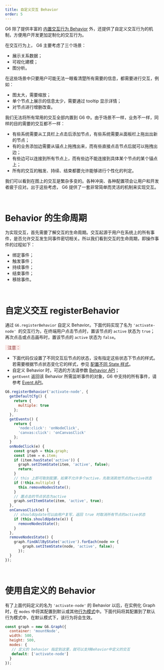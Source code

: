 ```yaml
---
title: 自定义交互 Behavior
order: 5
---
```


G6 除了提供丰富的 [内置交互行为 Behavior](https://www.yuque.com/antv/g6/default-behavior) 外，还提供了自定义交互行为的机制，方便用户开发更加定制化的交互行为。

在交互行为上， G6 主要考虑了三个场景：

- 展示关系数据；
- 可视化建模；
- 图分析。

在这些场景中只要用户可能无法一眼看清楚所有需要的信息，都需要进行交互，例如：

- 图太大，需要缩放；
- 单个节点上展示的信息太少，需要通过 tooltip 显示详情；
- 对节点进行增删改查。

我们无法将所有常用的交互全部内置到 G6 中。由于场景不一样，业务不一样，同样的目的需要的交互都不一样：

- 有些系统需要从工具栏上点击后添加节点，有些系统需要从面板栏上拖出出新的节点；
- 有的业务添加边需要从锚点上拖拽出来，而有些直接点击节点后就可以拖拽出边；
- 有些边可以连接到所有节点上，而有些边不能连接到具体某个节点的某个锚点上；
- 所有的交互的触发、持续、结束都要允许能够进行个性化的判定。

我们可以看到在图上的交互是繁杂多变的。各种冲突、各种配置项会让用户和开发者疲于应对。出于这些考虑， G6 提供了一套非常简单而灵活的机制来实现交互。

<a name="J98hx"></a>
<br />
# Behavior 的生命周期
为实现交互，首先需要了解交互的生命周期。交互起源于用户在系统上的所有事件，是否允许交互发生同事件密切相关。所以我们看到交互的生命周期，即操作事件的过程如下：

- 绑定事件；
- 触发事件；
- 持续事件；
- 结束事件；
- 移除事件。

<a name="uacgt"></a>
<br />
# 自定义交互 registerBehavior
通过 `G6.registerBehavior` 自定义 Behavior。下面代码实现了名为 `'activate-node' `的交互行为，在终端用户点击节点时，置该节点的 `active` 状态为 `true`；再次点击或点击画布时，置该节点的 `active` 状态为 `false`。

<span style="background-color: rgb(251, 233, 231); color: rgb(139, 53, 56)"> &nbsp;&nbsp;注意：</span>

- 下面代码仅设置了不同交互后节点的状态，没有指定这些状态下节点的样式。若需要根据节点状态变化它的样式，参见 [配置不同 State 样式](https://www.yuque.com/antv/g6/fqnn9w#I23fx)。
- 自定义 Behavior 时，可选的方法请参数 [Behavior API](https://www.yuque.com/antv/g6/behavior-api)；
- `getEvent` 返回该 Behavior 所需监听事件的对象，G6 中支持的所有事件，请参考 [Event API](https://www.yuque.com/antv/g6/event-api)。
```javascript
G6.registerBehavior('activate-node', {
  getDefaultCfg() {
    return {
      multiple: true
    };
  },
  getEvents() {
    return {
      'node:click': 'onNodeClick',
      'canvas:click': 'onCanvasClick'
    };
  }
  onNodeClick(e) {
    const graph = this.graph;
    const item = e.item;
    if (item.hasState('active')) {
      graph.setItemState(item, 'active', false);
      return;
    }
    // this 上即可取到配置，如果不允许多个active，先取消其他节点的active状态
    if (!this.multiple) {
      this.removeNodesState();
    }
    // 置点击的节点状态为active
    graph.setItemState(item, 'active', true);
  },
  onCanvasClick(e) {
    // shouldUpdate可以由用户复写，返回 true 时取消所有节点的active状态
    if (this.shouldUpdate(e)) {
      removeNodesState();
    }
  },
  removeNodesState() {
    graph.findAllByState('active').forEach(node => {
        graph.setItemState(node, 'active', false);
      });
  }  
});
```

<a name="UZyOm"></a>
<br />
# 使用自定义的 Behavior
有了上面代码定义的名为 `'activate-node'` 的 Behavior 以后，在实例化 Graph 时，在 `modes` 中将其配置到默认或其他[行为模式](https://www.yuque.com/antv/g6/g6-mode)中。下面代码将其配置到了默认行为模式中，在默认模式下，该行为将会生效。
```javascript
const graph = new G6.Graph({
  container: 'mountNode',
  width: 500,
  height: 500,
  modes: {
   // 定义的 behavior 指定到这里，就可以支持Behavior中定义的交互
   default: ['activate-node']
  }
});

```


